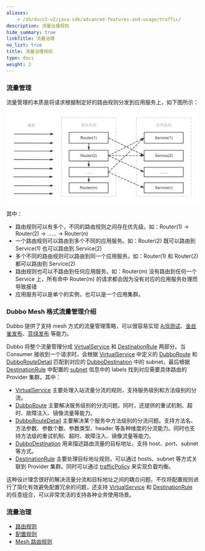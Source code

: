 ```yaml
---
aliases:
    - /zh/docs3-v2/java-sdk/advanced-features-and-usage/traffic/
description: 流量治理规则
hide_summary: true
linkTitle: 流量治理
no_list: true
title: 流量治理规则
type: docs
weight: 2
---
```






### 流量管理

流量管理的本质是将请求根据制定好的路由规则分发到应用服务上，如下图所示：

![What is traffic control](/imgs/v3/concepts/what-is-traffic-control.png)

其中：
+ 路由规则可以有多个，不同的路由规则之间存在优先级。如：Router(1) -> Router(2) -> …… -> Router(n)
+ 一个路由规则可以路由到多个不同的应用服务。如：Router(2) 既可以路由到 Service(1) 也可以路由到 Service(2)
+ 多个不同的路由规则可以路由到同一个应用服务。如：Router(1) 和 Router(2) 都可以路由到 Service(2)
+ 路由规则也可以不路由到任何应用服务。如：Router(m) 没有路由到任何一个 Service 上，所有命中 Router(m) 的请求都会因为没有对应的应用服务处理而导致报错
+ 应用服务可以是单个的实例，也可以是一个应用集群。

### Dubbo Mesh 格式流量管理介绍

Dubbo 提供了支持 mesh 方式的流量管理策略，可以很容易实现 [A/B测试](./mesh-style/ab-testing-deployment/)、[金丝雀发布](./mesh-style/canary-deployment/)、[蓝绿发布](./mesh-style/blue-green-deployment/) 等能力。

Dubbo 将整个流量管理分成 [VirtualService](./mesh-style/virtualservice/) 和 [DestinationRule](./mesh-style/destination-rule/) 两部分。当 Consumer 接收到一个请求时，会根据 [VirtualService](./mesh-style/virtualservice/) 中定义的 [DubboRoute](./mesh-style/virtualservice/#dubboroute) 和 [DubboRouteDetail](./mesh-style/virtualservice/#dubboroutedetail) 匹配到对应的 [DubboDestination](./mesh-style/virtualservice/#dubbodestination) 中的 subnet，最后根据 [DestinationRule](./mesh-style/destination-rule/) 中配置的 [subnet](./mesh-style/destination-rule/#subset) 信息中的 labels 找到对应需要具体路由的 Provider 集群。其中：

+ [VirtualService](./mesh-style/virtualservice/) 主要处理入站流量分流的规则，支持服务级别和方法级别的分流。
+ [DubboRoute](./mesh-style/virtualservice/#dubboroute) 主要解决服务级别的分流问题。同时，还提供的重试机制、超时、故障注入、镜像流量等能力。
+ [DubboRouteDetail](./mesh-style/virtualservice/#dubboroutedetail) 主要解决某个服务中方法级别的分流问题。支持方法名、方法参数、参数个数、参数类型、header 等各种维度的分流能力。同时也支持方法级的重试机制、超时、故障注入、镜像流量等能力。
+ [DubboDestination](./mesh-style/virtualservice/#dubbodestination) 用来描述路由流量的目标地址，支持 host、port、subnet 等方式。
+ [DestinationRule](./mesh-style/destination-rule/) 主要处理目标地址规则，可以通过 hosts、subnet 等方式关联到 Provider 集群。同时可以通过 [trafficPolicy](./mesh-style/destination-rule/#trafficpolicy) 来实现负载均衡。

这种设计理念很好的解决流量分流和目标地址之间的耦合问题。不仅将配置规则进行了简化有效避免配置冗余的问题，还支持 [VirtualService](./mesh-style/virtualservice/) 和 [DestinationRule](./mesh-style/destination-rule/) 的任意组合，可以非常灵活的支持各种业务使用场景。

### 流量治理
- [路由规则](./routing-rule/)
- [配置规则](./config-rule/)
- [Mesh 路由规则](./mesh-style)